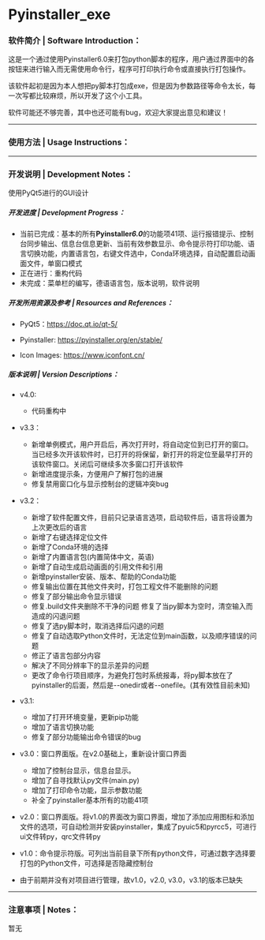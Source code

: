 # Pyinstaller_exe



### 软件简介  |  Software Introduction：

这是一个通过使用Pyinstaller6.0来打包python脚本的程序，用户通过界面中的各按钮来进行输入而无需使用命令行，程序可打印执行命令或直接执行打包操作。

该软件起初是因为本人想把py脚本打包成exe，但是因为参数路径等命令太长，每一次写都比较麻烦，所以开发了这个小工具。

软件可能还不够完善，其中也还可能有bug，欢迎大家提出意见和建议！



----

### 使用方法  |  Usage **Instructions**：








----

### 开发说明   |   Development Notes：

使用PyQt5进行的GUI设计

##### 开发进度   |   Development Progress：

* 当前已完成：基本的所有**Pyinstaller*6.0***的功能项41项、运行报错提示、控制台同步输出、信息台信息更新、当前有效参数显示、命令提示符打印功能、语言切换功能，内置语言包，右键文件选中，Conda环境选择，自动配置启动画面文件，单窗口模式
* 正在进行：重构代码
* 未完成：菜单栏的编写，德语语言包，版本说明，软件说明

##### 开发所用资源及参考   |   Resources and References：

* PyQt5：https://doc.qt.io/qt-5/

* Pyinstaller: https://pyinstaller.org/en/stable/
* Icon Images: https://www.iconfont.cn/

##### 版本说明   |   Version Descriptions：
* v4.0:
  * 代码重构中
* v3.3：
  * 新增单例模式，用户开启后，再次打开时，将自动定位到已打开的窗口。当已经多次开该软件时，已打开的将保留，新打开的将定位至最早打开的该软件窗口。关闭后可继续多次多窗口打开该软件
  * 新增进度提示条，方便用户了解打包的进展
  * 修复禁用窗口化与显示控制台的逻辑冲突bug

* v3.2：
  * 新增了软件配置文件，目前只记录语言选项，启动软件后，语言将设置为上次更改后的语言
  * 新增了右键选择定位文件
  * 新增了Conda环境的选择
  * 新增了内置语言包(内置简体中文，英语)
  * 新增了自动生成启动画面的引用文件和引用
  * 新增pyinstaller安装、版本、帮助的Conda功能
  * 修复输出位置在其他文件夹时，打包工程文件不能删除的问题
  * 修复了部分输出命令显示错误
  * 修复.build文件夹删除不干净的问题 修复了当py脚本为空时，清空输入而造成的闪退问题 
  * 修复了选py脚本时，取消选择后闪退的问题 
  * 修复了自动选取Python文件时，无法定位到main函数，以及顺序错误的问题
  * 修正了语言包部分内容
  * 解决了不同分辨率下的显示差异的问题 
  * 更改了命令行项目顺序，为避免打包时系统报毒，将py脚本放在了pyinstaller的后面，然后是--onedir或者--onefile。(其有效性目前未知)
* v3.1:
  * 增加了打开环境变量，更新pip功能
  * 增加了语言切换功能
  * 修复了部分功能输出命令错误的bug
* v3.0：窗口界面版。在v2.0基础上，重新设计窗口界面
  * 增加了控制台显示，信息台显示。
  * 增加了自寻找默认py文件(main.py)
  * 增加了打印命令功能，显示参数功能
  * 补全了pyinstaller基本所有的功能41项
* v2.0：窗口界面版。将v1.0的界面改为窗口界面，增加了添加应用图标和添加文件的选项，可自动检测并安装pyinstaller，集成了pyuic5和pyrcc5，可进行ui文件转py，qrc文件转py
* v1.0：命令提示符版。可列出当前目录下所有python文件，可通过数字选择要打包的Python文件，可选择是否隐藏控制台
* 由于前期并没有对项目进行管理，故v1.0，v2.0, v3.0，v3.1的版本已缺失



----

### 注意事项   |   Notes：

暂无
